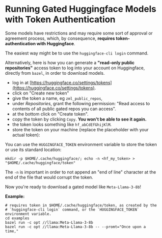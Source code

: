 # Running Gated Huggingface Models with Token Authentication

Some models have restrictions and may require some sort of approval or agreement
process, which, by consequence, **requires token-authentication with Huggingface**.

The easiest way might be to use the `huggingface-cli login` command.

Alternatively, here is how you can generate a **"read-only public repositories"**
access token to log into your account on Huggingface, directly from `bazel`, in order to download models.

* log in at [https://huggingface.co/settings/tokens](https://huggingface.co/settings/tokens).
* click on "Create new token"
* give the token a name, eg `zml_public_repos`,
* under _Repositories_, grant the following permission: "Read access to contents of all public gated repos you can access".
* at the bottom click on "Create token".
* copy the token by clicking `Copy`. **You won't be able to see it again.**
* the token looks something like `hf_abCdEfGhijKlM`.
* store the token on your machine (replace the placeholder with your actual token):

You can use the `HUGGINGFACE_TOKEN` environment variable to store the token or use
its standard location:
```
mkdir -p $HOME/.cache/huggingface/; echo -n <hf_my_token> > "$HOME/.cache/huggingface/token"
```

The `-n` is important in order to not append an "end of line" character at the end of the file that would corrupt the token.

Now you're ready to download a gated model like `Meta-Llama-3-8b`!

**Example:**

```
# requires token in $HOME/.cache/huggingface/token, as created by the
# `huggingface-cli login` command, or the `HUGGINGFACE_TOKEN` environment variable.
cd examples
bazel run -c opt //llama:Meta-Llama-3-8b
bazel run -c opt //llama:Meta-Llama-3-8b -- --promt="Once upon a time,"
```


